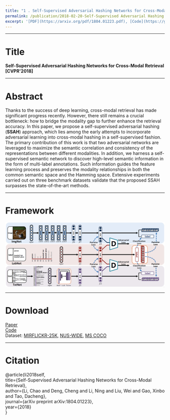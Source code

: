 ```yaml
---
title: "1 . Self-Supervised Adversarial Hashing Networks for Cross-Modal Retrieval [CVPR'18]"
permalink: /publication/2018-02-20-Self-Supervised Adversarial Hashing Networks for Cross-Modal Retrieval
excerpt: '[PDF](https://arxiv.org/pdf/1804.01223.pdf), [Code](https://github.com/ChaoLi1991/ChaoLi1991.github.io/tree/master/files/SSAH), [Project](/publication/2018-02-20-Self-Supervised Adversarial Hashing Networks for Cross-Modal Retrieval)'
---
```


---
# Title
__Self-Supervised Adversarial Hashing Networks for Cross-Modal Retrieval [CVPR'2018]__  

---
# Abstract
Thanks to the success of deep learning, cross-modal retrieval has made significant progress recently. However, there still remains a crucial bottleneck: how to bridge the modality gap to further enhance the retrieval accuracy. In this paper, we propose a self-supervised adversarial hashing (__SSAH__) approach, which lies among the early attempts to incorporate adversarial learning into cross-modal hashing in a self-supervised fashion. The primary contribution of this work is that two adversarial networks are leveraged to maximize the semantic correlation and consistency of the representations between different modalities. In addition, we harness a self-supervised semantic network to discover high-level semantic information in the form of multi-label annotations. Such information guides the feature learning process and preserves the modality relationships in both the common semantic space and the Hamming space. Extensive experiments carried out on three benchmark datasets validate that the proposed SSAH surpasses the state-of-the-art methods.

---
# Framework
![image](https://github.com/ChaoLi1991/ChaoLi1991.github.io/blob/master/files/SSAH/SSAH.png)

---
# Download
[Paper](https://arxiv.org/pdf/1804.01223.pdf)  
[Code](https://github.com/ChaoLi1991/ChaoLi1991.github.io/tree/master/files/SSAH)  
Dataset: [MIRFLICKR-25K](http://press.liacs.nl/mirflickr/), [NUS-WIDE](http://lms.comp.nus.edu.sg/research/NUS-WIDE.htm), [MS COCO](http://cocodataset.org/#download)

---
# Citation
@article{li2018self,  
  title={Self-Supervised Adversarial Hashing Networks for Cross-Modal Retrieval},  
  author={Li, Chao and Deng, Cheng and Li, Ning and Liu, Wei and Gao, Xinbo and Tao, Dacheng},  
  journal={arXiv preprint arXiv:1804.01223},  
  year={2018}  
}
